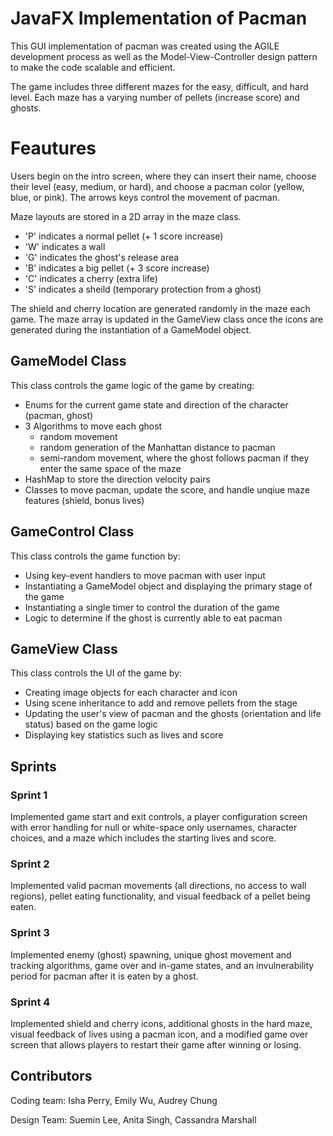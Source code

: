 # JavaFX Implementation of Pacman 

This GUI implementation of pacman was created using the AGILE development process as well as the Model-View-Controller design pattern to make the code scalable and efficient. 

The game includes three different mazes for the easy, difficult, and hard level. Each maze has a varying number of pellets (increase score) and ghosts.

# Feautures
Users begin on the intro screen, where they can insert their name, choose their level (easy, medium, or hard), and choose a pacman color (yellow, blue, or pink). The arrows keys control the movement of pacman. 

Maze layouts are stored in a 2D array in the maze class. 
* 'P' indicates a normal pellet (+ 1 score increase) 
* 'W' indicates a wall 
* 'G' indicates the ghost's release area
* 'B' indicates a big pellet (+ 3 score increase) 
* 'C' indicates a cherry (extra life) 
* 'S' indicates a sheild (temporary protection from a ghost) 

The shield and cherry location are generated randomly in the maze each game. The maze array is updated in the GameView class once the icons are generated during the instantiation of a GameModel object. 




## GameModel Class

This class controls the game logic of the game by creating: 

* Enums for the current game state and direction of the character (pacman, ghost) 
* 3 Algorithms to move each ghost
  * random movement
  * random generation of the Manhattan distance to pacman
  * semi-random movement, where the ghost follows pacman if they enter the same space of the maze
* HashMap to store the direction velocity pairs 
* Classes to move pacman, update the score, and handle unqiue maze features (shield, bonus lives)

## GameControl Class

This class controls the game function by:

* Using key-event handlers to move pacman with user input 
* Instantiating a GameModel object and displaying the primary stage of the game 
* Instantiating a single timer to control the duration of the game
* Logic to determine if the ghost is currently able to eat pacman 

## GameView Class

This class controls the UI of the game by: 
* Creating image objects for each character and icon 
* Using scene inheritance to add and remove pellets from the stage 
* Updating the user's view of pacman and the ghosts (orientation and life status) based on the game logic 
* Displaying key statistics such as lives and score 

## Sprints 

### Sprint 1

Implemented game start and exit controls, a player configuration screen with error handling for null or white-space only usernames, character choices, and a maze which includes the starting lives and score. 

### Sprint 2 
Implemented valid pacman movements (all directions, no access to wall regions), pellet eating functionality, and visual feedback of a pellet being eaten.  

### Sprint 3 
Implemented enemy (ghost) spawning, unique ghost movement and tracking algorithms, game over and in-game states, and an invulnerability period for pacman after it is eaten by a ghost. 

### Sprint 4
Implemented shield and cherry icons, additional ghosts in the hard maze, visual feedback of lives using a pacman icon, and a modified game over screen that allows players to restart their game after winning or losing. 

## Contributors 
Coding team: Isha Perry, Emily Wu, Audrey Chung 

Design Team: Suemin Lee, Anita Singh, Cassandra Marshall 



